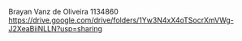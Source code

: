Brayan Vanz de Oliveira
1134860
https://drive.google.com/drive/folders/1Yw3N4xX4oTSocrXmVWg-J2XeaBiiNLLN?usp=sharing
